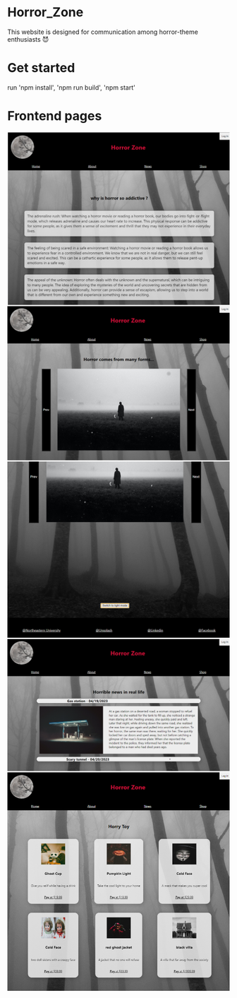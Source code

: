 # Horror_Zone
This website is designed for communication among horror-theme enthusiasts 😈

# Get started
run 'npm install', 'npm run build', 'npm start'

# Frontend pages
![alt text](https://github.com/RoxyRuoming/Horror_Zone/blob/main/public/6150-1.png?raw=true)
![alt text](https://github.com/RoxyRuoming/Horror_Zone/blob/main/public/6150-3.png?raw=true)
![alt text](https://github.com/RoxyRuoming/Horror_Zone/blob/main/public/6150-4.png?raw=true)
![alt text](https://github.com/RoxyRuoming/Horror_Zone/blob/main/public/6150-5.png?raw=true)
![alt text](https://github.com/RoxyRuoming/Horror_Zone/blob/main/public/6150-6.png?raw=true)